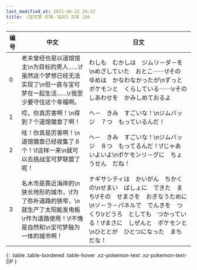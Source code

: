 ```yaml
---
last_modified_at: 2021-06-22 20:12
title: 《宝可梦 珍珠／钻石》文本 156
---
```

| 编号 | 中文 | 日文 |
| ---- | ---- | ---- |
| 0 | 老夫曾经也是以道馆馆主\n为目标的男人……\f虽然这个梦想已经无法实现了\n但一直与宝可梦在一起生活……\r我至少要守住这个幸福啊。 | わしも　むかしは　ジムリ－ダ－を\nめざしていた　おとこ⋯⋯\fその　ゆめは　かなわなかったが\nずっと　ポケモンと　くらしている⋯⋯\rその　しあわせを　かみしめておるよ |
| 1 | 哎，你真厉害啊！\n得到７个道馆徽章了啊！ | へ－　きみ　すごいな！\nジムバッジ　７つ　もっているんだ！ |
| 2 | 哇！你真是厉害啊！\n道馆徽章已经收集了８个！\f这样一来\n就可以去挑战宝可梦联盟了呢！ | へ－　きみ　すごいな！\nジムバッジ　８つ　もってるんだ！\fじゃあ　いよいよ\nポケモンリ－グに　ちょうせん　だね！ |
| 3 | 名木市是靠近海岸的\n狭长地形的城市，\f为了弥补道路的狭窄，\n就生产了太阳能发电板\r作为道路使用！\f不愧是自然和\n宝可梦融为一体的城市啊！ | ナギサシティは　かいがん　ちかくの\nせまい　ばしょに　できた　まち\fその　せまさを　おぎなうために\nソ－ラ－パネルで　でんきを　つくり\rどうろ　としても　つかっている！\fまさに　しぜんと　ポケモンと\nひととが　ひとつになった　まち　だな！ |
{: .table .table-bordered .table-hover .xz-pokemon-text .xz-pokemon-text-DP }